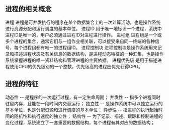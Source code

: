 ## 进程的相关概念
进程
	进程是可并发执行的程序在某个数据集合上的一次计算活动，也是操作系统进行资源分配和运行调度的基本单位。
进程ID
	用于唯一地标识一个进程，系统中进程ID是唯一的，用户必须通过进程ID对进程进行操作。
进程组
	进程组是一个或多个进程的集合，通常它们与一组作业相关联，可以接受来自同一终端的各种信号，每个进程组都有唯一的进程组ID。
进程控制块
	进程控制块是操作系统用来记录和描述进程状态及有关信息的数据结构，是进程动态特征的一种汇集，也是操作系统掌握进程的唯一资料结构和管理进程的主要依据。
进程优先级
	是用于描述进程使用CPU的优先级别的一个整数，优先级高的进程应优先获得CPU。

## 进程的特征
动态性 -- 是程序的一次运行过程，有一定生命周期；
并发性 -- 指多个进程同时驻留内存，且能在一段时间内交替运行；
独立性 -- 是操作系统中可以独立运行的基本单位，也是分配资源和进行调度的基本单位；
异步性 -- 指进程的执行起始时间的随机性和执行速度的独立性；
结构性 -- 为了记录、描述、跟踪和控制进程的变化过程，系统建立了一套重要的数据结构，每个进程有其对应的数据结构；
